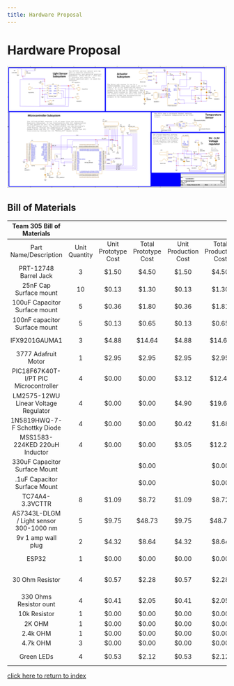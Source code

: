 ```yaml
---
title: Hardware Proposal
---
```


# Hardware Proposal
![Figure 9A. Hardware Schechmatic](/photos/Team305Schem-1.png "Hardware Schematic")


## Bill of Materials
|        Team 305 Bill of Materials       |               |                     |                      |                      |                       |                              |                        |             |                |          |                                    |           |              |            |         |                                 |
|:---------------------------------------:|:-------------:|:-------------------:|:--------------------:|:--------------------:|:---------------------:|:----------------------------:|:----------------------:|:-----------:|:--------------:|:--------:|:----------------------------------:|:---------:|:------------:|:----------:|:-------:|:-------------------------------:|
| Part Name/Description                   | Unit Quantity | Unit Prototype Cost | Total Prototype Cost | Unit Production Cost | Total Production Cost | Manufacturer                 | Manufacturer Part #    | Vendor Link | Datasheet Link | Supplier | Supplier Part #                    | # Ordered | Date Ordered | # Received | Surplus | Schematic Reference Designators |
| PRT-12748 Barrel Jack                   |             3 |               $1.50 |                $4.50 |                $1.50 |                 $4.50 | SparkFun                     | 474-PRT-12748          | Link Here   | N/A            | Mouser   | PRT-12748                          |         5 |    2/26/2023 |          5 |       2 | J13, J31                        |
| 25nF Cap Surface mount                  |            10 |               $0.13 |                $1.30 |                $0.13 |                 $1.30 | KEMET                        | CRCW080510K0JNEB       | Link Here   | Link Here      | Mouser   | 80-C0805C203K3GACTU                |         5 |    2/26/2023 |          3 |      -7 | C3,C4                           |
| 100uF Capacitor Surface mount           |             5 |               $0.36 |                $1.80 |                $0.36 |                 $1.81 | KEMET                        | C1210C107M8PAC7210     | Link Here   | Link Here      | Mouser   | 80-C1210C107M8P7210                |        10 |    2/26/2023 |            |      -5 | C2,C5                           |
| 100nF capacitor Surface mount           |             5 |               $0.13 |                $0.65 |                $0.13 |                 $0.65 | KEMET                        | C0805C104K5RAC7411     | Link Here   | Link Here      | Mouser   | 80-C0805C104K5RACLR                |         5 |    2/26/2023 |            |      -5 | C8                              |
| IFX9201GAUMA1                           |             3 |               $4.88 |               $14.64 |                $4.88 |                $14.64 | NTE Electronics              | IFX9201SGAUMA1         | Link Here   | Link Here      | Mouser   | 726-IFX9201SGAUMA1                 |         3 |    2/26/2023 |          5 |       2 | U1                              |
| 3777 Adafruit Motor                     |             1 |               $2.95 |                $2.95 |                $2.95 |                 $2.95 | Adafruit                     |                  3,777 | Link Here   | N/A            | Mouser   | 485-3777                           |         5 |    2/26/2023 |          5 |       4 | N/A                             |
| PIC18F67K40T-I/PT PIC Microcontroller   |             4 |               $0.00 |                $0.00 |                $3.12 |                $12.48 | Microchip Technology / Atmel | PIC18F67K40T-I/PT      | Link Here   | Link Here      | Mouser   | 579-PIC18F67K40TI/PT               |         0 |    2/26/2023 |          0 |      -4 | U3                              |
| LM2575-12WU Linear Voltage Regulator    |             4 |               $0.00 |                $0.00 |                $4.90 |                $19.60 | Microchip Technology         | LM2575S-3.3/NOPB       | Link Here   | Link Here      | Mouser   | 926-LM2575S-3.3/NOPB               |         0 |    2/26/2023 |          0 |      -4 | U2                              |
| 1N5819HWQ-7-F Schottky Diode            |             4 |               $0.00 |                $0.00 |                $0.42 |                 $1.68 | Diodes Incorporated          | 1N5819HWQ-7-F          | Link Here   | Link Here      | Mouser   | 621-1N5819HWQ-7-F                  |         0 |    2/26/2023 |          0 |      -4 | D1, D6,D7, D8, D9               |
| MSS1583-224KED 220uH Inductor           |             4 |               $0.00 |                $0.00 |                $3.05 |                $12.20 | Coilcraft                    | MSS1583-224KED         | Link Here   | Link Here      | Mouser   | 994-MSS1583-224KED                 |         0 |    2/26/2023 |          0 |      -4 | L1                              |
| 330uF Capacitor Surface Mount           |               |                     |                $0.00 |                      |                 $0.00 | Peralta                      | C0805C334J3RECAUTO7210 | Link Here   | N/A            | Peralta  | N/A                                | N/A       |    2/26/2023 | N/A        |       0 | C6                              |
| .1uF Capacitor Surface Mount            |               |                     |                $0.00 |                      |                 $0.00 | Peralta                      | C0805C104K5RAC7411     | Link Here   | N/A            | Peralta  | N/A                                | N/A       |    2/26/2023 | N/A        |       0 | C7                              |
| TC74A4-3.3VCTTR                         |             8 |               $1.09 |                $8.72 |                $1.09 |                 $8.72 | Micro Technology             | TC74A4-3.3VCTTR        | Link Here   | Link Here      | Digi-Key | TC74A4-3.3VCTCT-ND - Cut Tape (CT) |         8 |    2/26/2023 |          0 |      -8 | UMA1                            |
| AS7343L-DLGM / Light sensor 300-1000 nm |             5 |               $9.75 |               $48.73 |                $9.75 |                $48.73 | OSRAM                        | -                      | Link Here   | Link Here      | DIGIKEY  | 961-AS7343L-DLGMTR-ND              |           |    2/26/2023 |          0 |         | U5                              |
| 9v 1 amp wall plug                      |             2 |               $4.32 |                $8.64 |                $4.32 |                 $8.64 | Aclorol                      | B09YRGM86T             | Link Here   | N/A            | Amazon   | N/A                                |         2 |    2/26/2023 |          0 |      -2 | N/A                             |
| ESP32                                   |             1 |               $0.00 |                $0.00 |                $0.00 |                 $0.00 | Espressif Systems            | ESP 32                 | N/A         | Link Here      | Peralta  | N/A                                |         4 |    2/26/2023 |          4 |       3 | U4                              |
| 30 Ohm Resistor                         |             4 |               $0.57 |                $2.28 |                $0.57 |                 $2.28 | TE Connectivity / Holsworthy | 1-2176238-0            | Link Here   |                | Mouser   | 279-1-2176238-0                    |           |    2/26/2023 |          4 |       0 | R11,R14                         |
| 330 Ohms Resistor ount                  |             4 |               $0.41 |                $2.05 |                $0.41 |                 $2.05 | Panasonic                    | ERA-6AED331V           | Link Here   | Link Here      | Mouser   | 667-ERA-6AED331V                   |         5 |    2/26/2023 |          5 |       3 | R12,R13                         |
| 10k Resistor                            |             1 |               $0.00 |                $0.00 |                $0.00 |                 $0.00 | Peralta                      | N/A                    | N/A         | N/A            | N/A      | N/A                                | N/A       |    2/26/2023 | N/A        |       0 | R3                              |
| 2K OHM                                  |             1 |               $0.00 |                $0.00 |                $0.00 |                 $0.00 | Peralta                      | N/A                    | N/A         | N/A            | N/A      | N/A                                | N/A       | 2/26/2023    | N/A        |       0 | R4                              |
| 2.4k OHM                                |             1 |               $0.00 |                $0.00 |                $0.00 |                 $0.00 | Peralta                      | N/A                    | N/A         | N/A            | N/A      | N/A                                | N/A       | 2/26/2023    | N/A        |       0 | R5                              |
| 4.7k OHM                                |             3 |               $0.00 |                $0.00 |                $0.00 |                 $0.00 | Peralta                      | N/A                    | N/A         | N/A            | N/A      | N/A                                | N/A       | 2/26/2023    | N/A        |       0 | R9,R10,R15                      |
| Green LEDs                              |             4 |               $0.53 |                $2.12 |                $0.53 |                 $2.12 | Kingbright                   | APT2012ZGCK            | Link Here   | Link Here      | Mouser   | 604-APT2012ZGCK                    | N/A       | 2/26/2023    | N/A        |       0 | D2,D3,D4,D5                     |




[click here to return to index](/index)
